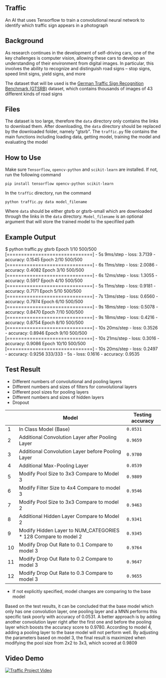 ## Traffic

An AI that uses Tensorflow to train a convolutional neural network to identify which traffic sign appears in a photograph

## Background

As research continues in the development of self-driving cars, one of the key challenges is computer vision, allowing these cars to develop an understanding of their environment from digital images. In particular, this involves the ability to recognize and distinguish road signs – stop signs, speed limit signs, yield signs, and more

The dataset that will be used is the [German Traffic Sign Recognition Benchmark (GTSRB)](https://benchmark.ini.rub.de/?section=gtsrb&subsection=news) dataset, which contains thousands of images of 43 different kinds of road signs

## Files

The dataset is too large, therefore the `data` directory only contains the links to download them. After downloading, the `data` directory should be replaced by the downloaded folder, namely "gtsrb". The `traffic.py` file contains the main functions including loading data, getting model, training the model and evaluating the model

## How to Use

Make sure `Tensorflow`, `opencv-python` and `scikit-learn` are installed. If not, run the following command

`pip install tensorflow opencv-python scikit-learn`

In the `traffic` directory, run the command

`python traffic.py data model_filename`

Where `data` should be either gtsrb or gtsrb-small which are downloaded through the links in the `data` directory. `Model_filename` is an optional argument that will store the trained model to the specifiled path


## Example Output

$ python traffic.py gtsrb
Epoch 1/10
500/500 [==============================] - 5s 9ms/step - loss: 3.7139 - accuracy: 0.1545
Epoch 2/10
500/500 [==============================] - 6s 11ms/step - loss: 2.0086 - accuracy: 0.4082
Epoch 3/10
500/500 [==============================] - 6s 12ms/step - loss: 1.3055 - accuracy: 0.5917
Epoch 4/10
500/500 [==============================] - 5s 11ms/step - loss: 0.9181 - accuracy: 0.7171
Epoch 5/10
500/500 [==============================] - 7s 13ms/step - loss: 0.6560 - accuracy: 0.7974
Epoch 6/10
500/500 [==============================] - 9s 18ms/step - loss: 0.5078 - accuracy: 0.8470
Epoch 7/10
500/500 [==============================] - 9s 18ms/step - loss: 0.4216 - accuracy: 0.8754
Epoch 8/10
500/500 [==============================] - 10s 20ms/step - loss: 0.3526 - accuracy: 0.8946
Epoch 9/10
500/500 [==============================] - 10s 21ms/step - loss: 0.3016 - accuracy: 0.9086
Epoch 10/10
500/500 [==============================] - 10s 20ms/step - loss: 0.2497 - accuracy: 0.9256
333/333 - 5s - loss: 0.1616 - accuracy: 0.9535


## Test Result

*   Different numbers of convolutional and pooling layers
*   Different numbers and sizes of filters for convolutional layers
*   Different pool sizes for pooling layers
*   Different numbers and sizes of hidden layers
*   Dropout

|   | Model | Testing accuracy |
| --- | --- | --- |
| 1 | In Class Model (Base) | `0.0531` |
| 2 | Additional Convolution Layer after Pooling Layer | `0.9659` |
| 3 | Additional Convolution Layer before Pooling Layer | `0.9780` |
| 4 | Additional Max-Pooling Layer | `0.0539` |
| 5 | Modify Pool Size to 3x3 Compare to Model 3 | `0.9809` |
| 6 | Modify Filter Size to 4x4 Compare to model 3 | `0.9546` |
| 7 | Modify Pool Size to 3x3 Compare to model 2 | `0.9463` |
| 8 | Additional Hidden Layer Compare to Model 2 | `0.9341` |
| 9 | Modify Hidden Layer to NUM\_CATEGORIES \* 128 Compare to model 2 | `0.9345` |
| 10 | Modify Drop Out Rate to 0.1 Compare to model 3 | `0.9764` |
| 11 | Modify Drop Out Rate to 0.2 Compare to model 3 | `0.9647` |
| 12 | Modify Drop Out Rate to 0.3 Compare to model 3 | `0.9655` |

*   If not explicitly specified, model changes are comparing to the base model

Based on the test results, it can be concluded that the base model which only has one convolution layer, one pooling layer and a MNN performs this specific task poorly with accuracy of 0.0531. A better approach is by adding another convolution layer right after the first one and before the pooling layer which boosts the accuracy score to 0.9780. According to model 4, adding a pooling layer to the base model will not perform well. By adjusting the parameters based on model 3, the final result is maximized when modifying the pool size from 2x2 to 3x3, which scored at 0.9809

## Video Demo

[![Traffic Project Video](https://camo.githubusercontent.com/1c02ea54655627a810743cf1275ee0fca60275425daa78e81a80cf22f93d5c8e/68747470733a2f2f696d672e796f75747562652e636f6d2f76692f4948784859317a745631632f302e6a7067)](https://youtu.be/IHxHY1ztV1c)
